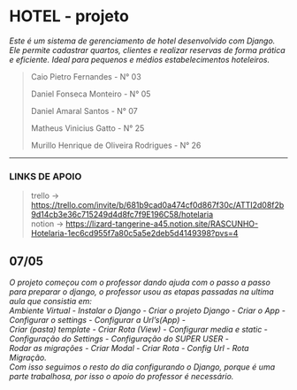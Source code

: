 # HOTEL - projeto

_Este é um sistema de gerenciamento de hotel desenvolvido com Django. Ele permite cadastrar quartos, clientes e realizar reservas de forma prática e eficiente. Ideal para pequenos e médios estabelecimentos hoteleiros._

> Caio Pietro Fernandes - N° 03
>  
> Daniel Fonseca Monteiro - N° 05
>  
> Daniel Amaral Santos - N° 07
> 
> Matheus Vinicius Gatto - N° 25
> 
> Murillo Henrique de Oliveira Rodrigues - N° 26
> 
___

### LINKS DE APOIO
> trello ->  https://trello.com/invite/b/681b9cad0a474cf0d867f30c/ATTI2d08f2b9d14cb3e36c715249d4d8fc7f9E196C58/hotelaria   
> notion -> https://lizard-tangerine-a45.notion.site/RASCUNHO-Hotelaria-1ec6cd955f7a80c5a5e2deb5d4149398?pvs=4

## 07/05  
  _O projeto começou com o professor dando ajuda com o passo a passo para preparar o django, o professor usou as etapas passadas na ultima aula que consistia em:  
Ambiente Virtual - Instalar o Django - Criar o projeto Django - Criar o App - Configurar o settings - Configurar a Url’s(App) -  
Criar (pasta) template - Criar Rota (View) - Configurar media e static - Configuração do Settings - Configuração do SUPER USER -  
Rodar as migrações - Criar Modal - Criar Rota - Config Url - Rota Migração.  
Com isso seguimos o resto do dia configurando o Django, porque é uma parte trabalhosa, por isso o apoio do professor é necessário._
 
 
